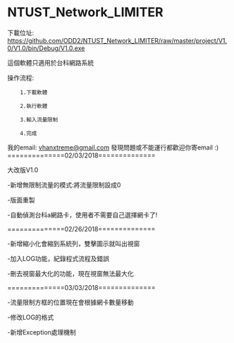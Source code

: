# NTUST_Network_LIMITER
下載位址:
	https://github.com/ODD2/NTUST_Network_LIMITER/raw/master/project/V1.0/V1.0/bin/Debug/V1.0.exe

這個軟體只適用於台科網路系統

操作流程:
	
		1.下載軟體

		2.執行軟體

		3.輸入流量限制

		4.完成

我的email: vhanxtreme@gmail.com 發現問題或不能運行都歡迎你寄email :)
==============02/03/2018==============

大改版V1.0

-新增無限制流量的模式:將流量限制設成0

-版面重製

-自動偵測台科a網路卡，使用者不需要自己選擇網卡了!

==============02/26/2018==============

-新增縮小化會縮到系統列，雙擊圖示就叫出視窗

-加入LOG功能，紀錄程式流程及錯誤

-刪去視窗最大化的功能，現在視窗無法最大化

==============03/03/2018==============

-流量限制方框的位置現在會根據網卡數量移動

-修改LOG的格式

-新增Exception處理機制
